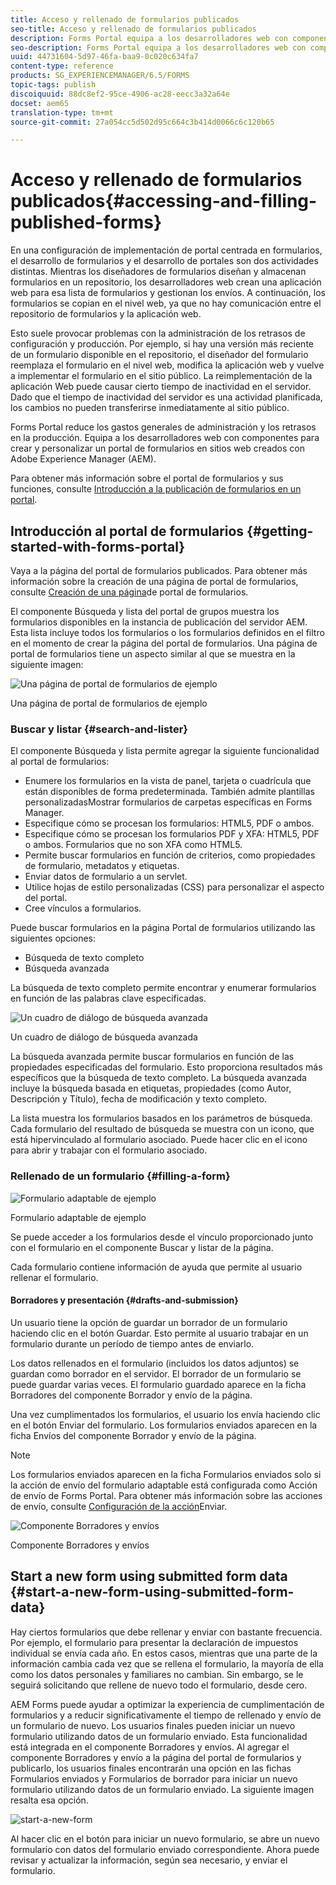 ```yaml
---
title: Acceso y rellenado de formularios publicados
seo-title: Acceso y rellenado de formularios publicados
description: Forms Portal equipa a los desarrolladores web con componentes para crear y personalizar un portal de formularios en sitios web creados con Adobe Experience Manager (AEM).
seo-description: Forms Portal equipa a los desarrolladores web con componentes para crear y personalizar un portal de formularios en sitios web creados con Adobe Experience Manager (AEM).
uuid: 44731604-5d97-46fa-baa9-0c020c634fa7
content-type: reference
products: SG_EXPERIENCEMANAGER/6.5/FORMS
topic-tags: publish
discoiquuid: 88dc8ef2-95ce-4906-ac28-eecc3a32a64e
docset: aem65
translation-type: tm+mt
source-git-commit: 27a054cc5d502d95c664c3b414d0066c6c120b65

---
```



# Acceso y rellenado de formularios publicados{#accessing-and-filling-published-forms}

En una configuración de implementación de portal centrada en formularios, el desarrollo de formularios y el desarrollo de portales son dos actividades distintas. Mientras los diseñadores de formularios diseñan y almacenan formularios en un repositorio, los desarrolladores web crean una aplicación web para esa lista de formularios y gestionan los envíos. A continuación, los formularios se copian en el nivel web, ya que no hay comunicación entre el repositorio de formularios y la aplicación web.

Esto suele provocar problemas con la administración de los retrasos de configuración y producción. Por ejemplo, si hay una versión más reciente de un formulario disponible en el repositorio, el diseñador del formulario reemplaza el formulario en el nivel web, modifica la aplicación web y vuelve a implementar el formulario en el sitio público. La reimplementación de la aplicación Web puede causar cierto tiempo de inactividad en el servidor. Dado que el tiempo de inactividad del servidor es una actividad planificada, los cambios no pueden transferirse inmediatamente al sitio público.

Forms Portal reduce los gastos generales de administración y los retrasos en la producción. Equipa a los desarrolladores web con componentes para crear y personalizar un portal de formularios en sitios web creados con Adobe Experience Manager (AEM).

Para obtener más información sobre el portal de formularios y sus funciones, consulte [Introducción a la publicación de formularios en un portal](/help/forms/using/introduction-publishing-forms.md).

## Introducción al portal de formularios {#getting-started-with-forms-portal}

Vaya a la página del portal de formularios publicados. Para obtener más información sobre la creación de una página de portal de formularios, consulte [Creación de una página](../../forms/using/creating-form-portal-page.md)de portal de formularios.

El componente Búsqueda y lista del portal de grupos muestra los formularios disponibles en la instancia de publicación del servidor AEM. Esta lista incluye todos los formularios o los formularios definidos en el filtro en el momento de crear la página del portal de formularios. Una página de portal de formularios tiene un aspecto similar al que se muestra en la siguiente imagen:

![Una página de portal de formularios de ejemplo ](assets/forms-portal-page.png)

Una página de portal de formularios de ejemplo

### Buscar y listar {#search-and-lister}

El componente Búsqueda y lista permite agregar la siguiente funcionalidad al portal de formularios:

* Enumere los formularios en la vista de panel, tarjeta o cuadrícula que están disponibles de forma predeterminada. También admite plantillas personalizadasMostrar formularios de carpetas específicas en Forms Manager.
* Especifique cómo se procesan los formularios: HTML5, PDF o ambos.
* Especifique cómo se procesan los formularios PDF y XFA: HTML5, PDF o ambos. Formularios que no son XFA como HTML5.
* Permite buscar formularios en función de criterios, como propiedades de formulario, metadatos y etiquetas.
* Enviar datos de formulario a un servlet.
* Utilice hojas de estilo personalizadas (CSS) para personalizar el aspecto del portal.
* Cree vínculos a formularios.

Puede buscar formularios en la página Portal de formularios utilizando las siguientes opciones:

* Búsqueda de texto completo
* Búsqueda avanzada

La búsqueda de texto completo permite encontrar y enumerar formularios en función de las palabras clave especificadas.

![Un cuadro de diálogo de búsqueda avanzada](assets/search-panel.png)

Un cuadro de diálogo de búsqueda avanzada

La búsqueda avanzada permite buscar formularios en función de las propiedades especificadas del formulario. Esto proporciona resultados más específicos que la búsqueda de texto completo. La búsqueda avanzada incluye la búsqueda basada en etiquetas, propiedades (como Autor, Descripción y Título), fecha de modificación y texto completo.

La lista muestra los formularios basados en los parámetros de búsqueda. Cada formulario del resultado de búsqueda se muestra con un icono, que está hipervinculado al formulario asociado. Puede hacer clic en el icono para abrir y trabajar con el formulario asociado.

### Rellenado de un formulario {#filling-a-form}

![Formulario adaptable de ejemplo](assets/filling_a_form.png)

Formulario adaptable de ejemplo

Se puede acceder a los formularios desde el vínculo proporcionado junto con el formulario en el componente Buscar y listar de la página.

Cada formulario contiene información de ayuda que permite al usuario rellenar el formulario.

#### Borradores y presentación {#drafts-and-submission}

Un usuario tiene la opción de guardar un borrador de un formulario haciendo clic en el botón Guardar. Esto permite al usuario trabajar en un formulario durante un período de tiempo antes de enviarlo.

Los datos rellenados en el formulario (incluidos los datos adjuntos) se guardan como borrador en el servidor. El borrador de un formulario se puede guardar varias veces. El formulario guardado aparece en la ficha Borradores del componente Borrador y envío de la página.

Una vez cumplimentados los formularios, el usuario los envía haciendo clic en el botón Enviar del formulario. Los formularios enviados aparecen en la ficha Envíos del componente Borrador y envío de la página.

>[!NOTE]
>
>Los formularios enviados aparecen en la ficha Formularios enviados solo si la acción de envío del formulario adaptable está configurada como Acción de envío de Forms Portal. Para obtener más información sobre las acciones de envío, consulte [Configuración de la acción](../../forms/using/configuring-submit-actions.md)Enviar.

![Componente Borradores y envíos](assets/draft-submission.png)

Componente Borradores y envíos

## Start a new form using submitted form data {#start-a-new-form-using-submitted-form-data}

Hay ciertos formularios que debe rellenar y enviar con bastante frecuencia. Por ejemplo, el formulario para presentar la declaración de impuestos individual se envía cada año. En estos casos, mientras que una parte de la información cambia cada vez que se rellena el formulario, la mayoría de ella como los datos personales y familiares no cambian. Sin embargo, se le seguirá solicitando que rellene de nuevo todo el formulario, desde cero.

AEM Forms puede ayudar a optimizar la experiencia de cumplimentación de formularios y a reducir significativamente el tiempo de rellenado y envío de un formulario de nuevo. Los usuarios finales pueden iniciar un nuevo formulario utilizando datos de un formulario enviado. Esta funcionalidad está integrada en el componente [](../../forms/using/draft-submission-component.md)Borradores y envíos. Al agregar el componente Borradores y envío a la página del portal de formularios y publicarlo, los usuarios finales encontrarán una opción en las fichas Formularios enviados y Formularios de borrador para iniciar un nuevo formulario utilizando datos de un formulario enviado. La siguiente imagen resalta esa opción.

![start-a-new-form](assets/start-a-new-form.png)

Al hacer clic en el botón para iniciar un nuevo formulario, se abre un nuevo formulario con datos del formulario enviado correspondiente. Ahora puede revisar y actualizar la información, según sea necesario, y enviar el formulario.
